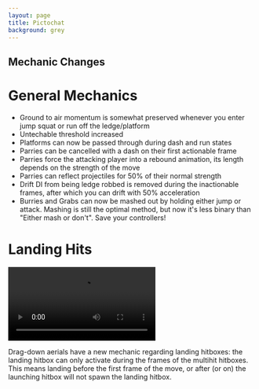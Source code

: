 ```yaml
---
layout: page
title: Pictochat
background: grey
---
```


<div class="col-lg-12 text-center">
	<h2 class="section-heading text-uppercase">Mechanic Changes</h2>
</div>

# General Mechanics

- Ground to air momentum is somewhat preserved whenever you enter jump squat or run off the ledge/platform
- Untechable threshold increased
- Platforms can now be passed through during dash and run states
- Parries can be cancelled with a dash on their first actionable frame
- Parries force the attacking player into a rebound animation, its length depends on the strength of the move
- Parries can reflect projectiles for 50% of their normal strength
- Drift DI from being ledge robbed is removed during the inactionable frames, after which you can drift with 50% acceleration
- Burries and Grabs can now be mashed out by holding either jump or attack. Mashing is still the optimal method, but now it's less binary than "Either mash or don't". Save your controllers!


# Landing Hits

<video src="assets/img/videos/nair.mp4" max-width="1280px" controls></video>

Drag-down aerials have a new mechanic regarding landing hitboxes: the landing hitbox can only activate during the frames of the multihit hitboxes. This means landing before the first frame of the move, or after (or on) the launching hitbox will not spawn the landing hitbox.
